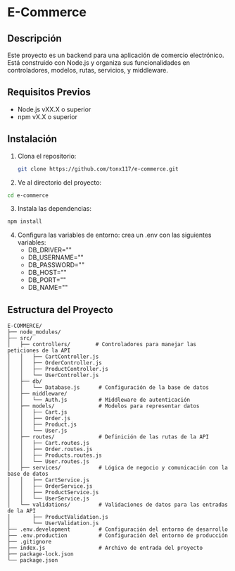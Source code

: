 
# E-Commerce

## Descripción
Este proyecto es un backend para una aplicación de comercio electrónico. Está construido con Node.js y organiza sus funcionalidades en controladores, modelos, rutas, servicios, y middleware.

## Requisitos Previos
- Node.js vXX.X o superior
- npm vX.X o superior

## Instalación

1. Clona el repositorio:
   ```bash
   git clone https://github.com/tonx117/e-commerce.git
   ```

2. Ve al directorio del proyecto:

  ```bash
  cd e-commerce 
  ```
3. Instala las dependencias:

  ```bash
  npm install
  ```
4. Configura las variables de entorno:
   crea un .env con las siguientes variables:
   - DB_DRIVER=""
   - DB_USERNAME=""
   - DB_PASSWORD=""
   - DB_HOST=""
   - DB_PORT=""
   - DB_NAME=""


## Estructura del Proyecto

```plaintext
E-COMMERCE/
├── node_modules/
├── src/
│   ├── controllers/        # Controladores para manejar las peticiones de la API
│   │   ├── CartController.js
│   │   ├── OrderController.js
│   │   ├── ProductController.js
│   │   └── UserController.js
│   ├── db/
│   │   └── Database.js      # Configuración de la base de datos
│   ├── middleware/
│   │   └── Auth.js          # Middleware de autenticación
│   ├── models/              # Modelos para representar datos
│   │   ├── Cart.js
│   │   ├── Order.js
│   │   ├── Product.js
│   │   └── User.js
│   ├── routes/              # Definición de las rutas de la API
│   │   ├── Cart.routes.js
│   │   ├── Order.routes.js
│   │   ├── Products.routes.js
│   │   └── User.routes.js
│   ├── services/            # Lógica de negocio y comunicación con la base de datos
│   │   ├── CartService.js
│   │   ├── OrderService.js
│   │   ├── ProductService.js
│   │   └── UserService.js
│   └── validations/         # Validaciones de datos para las entradas de la API
│       ├── ProductValidation.js
│       └── UserValidation.js
├── .env.development         # Configuración del entorno de desarrollo
├── .env.production          # Configuración del entorno de producción
├── .gitignore
├── index.js                 # Archivo de entrada del proyecto
├── package-lock.json
└── package.json










